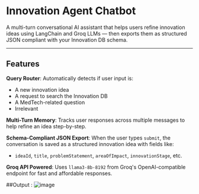# Innovation Agent Chatbot

A multi-turn conversational AI assistant that helps users refine innovation ideas using LangChain and Groq LLMs — then exports them as structured JSON compliant with your Innovation DB schema.

---

## Features

**Query Router**: Automatically detects if user input is:
  - A new innovation idea
  - A request to search the Innovation DB
  - A MedTech-related question
  - Irrelevant

**Multi-Turn Memory**: Tracks user responses across multiple messages to help refine an idea step-by-step.

**Schema-Compliant JSON Export**: When the user types `submit`, the conversation is saved as a structured innovation idea with fields like:
  - `ideaId`, `title`, `problemStatement`, `areaOfImpact`, `innovationStage`, etc.

**Groq API Powered**: Uses `llama3-8b-8192` from Groq's OpenAI-compatible endpoint for fast and affordable responses.


##Output :
![image](https://github.com/user-attachments/assets/c868befa-57cf-472c-8ede-db4af4f829f6)

